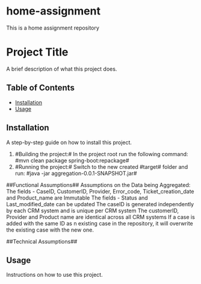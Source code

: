 # home-assignment
This is a home assignment repository

# Project Title

A brief description of what this project does.

## Table of Contents

- [Installation](#installation)
- [Usage](#usage)


## Installation

A step-by-step guide on how to install this project.

1. #Building the project:# In the project root run the following command: #mvn clean package spring-boot:repackage#
2. #Running the project:# Switch to the new created #target# folder and run: #java -jar aggregation-0.0.1-SNAPSHOT.jar#

##Functional Assumptions##
Assumptions on the Data being Aggregated:
The fields - CaseID, CustomerID, Provider, Error_code, Ticket_creation_date and Product_name are Immutable
The fields - Status and Last_modified_date can be updated
The caseID is generated independently by each CRM system and is unique per CRM system
The customerID, Provider and Product name are identical across all CRM systems
If a case is added with the same ID as n existing case in the repository, it will overwrite the existing case with the new one.

##Technical Assumptions##


## Usage


Instructions on how to use this project.



